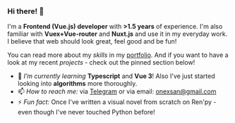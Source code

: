 ### Hi there! 👋

I'm a **Frontend (Vue.js) developer** with **>1.5 years** of experience. I'm also familiar with **Vuex+Vue-router** and **Nuxt.js** and use it in my everyday work. I believe that web should look great, feel good and be fun!

You can read more about my _skills_ in my [portfolio](https://onexsan.github.io/filileeva-ls/). And if you want to have a look at my recent _projects_ - check out the pinned section below!

- 🌱 _I’m currently learning_ **Typescript** and **Vue 3**! Also I've just started looking into **algorithms** more thoroughly.
- 📫 _How to reach me:_ via [Telegram](https://t.me/onexsan)  or via email: onexsan@gmail.com
- ⚡ _Fun fact:_ Once I've written a visual novel from scratch on Ren'py - even though I've never touched Python before!

